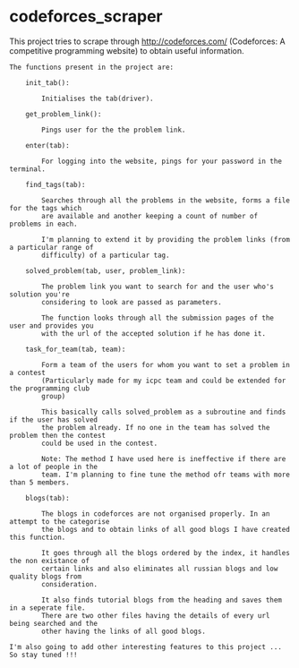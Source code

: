 # codeforces_scraper

This project tries to scrape through http://codeforces.com/ (Codeforces: A competitive
programming website) to obtain useful information. 

	The functions present in the project are: 

		init_tab():

			Initialises the tab(driver). 

		get_problem_link():
		
			Pings user for the the problem link. 

		enter(tab):
			
			For logging into the website, pings for your password in the terminal.	

		find_tags(tab):

			Searches through all the problems in the website, forms a file for the tags which 
			are available and another keeping a count of number of problems in each.

			I'm planning to extend it by providing the problem links (from a particular range of 
			difficulty) of a particular tag.

		solved_problem(tab, user, problem_link):

			The problem link you want to search for and the user who's solution you're 
			considering to look are passed as parameters.

			The function looks through all the submission pages of the user and provides you 
			with the url of the accepted solution if he has done it. 

		task_for_team(tab, team):
			
			Form a team of the users for whom you want to set a problem in a contest 
			(Particularly made for my icpc team and could be extended for the programming club 
			group)

			This basically calls solved_problem as a subroutine and finds if the user has solved 
			the problem already. If no one in the team has solved the problem then the contest 
			could be used in the contest.

			Note: The method I have used here is ineffective if there are a lot of people in the 
			team. I'm planning to fine tune the method ofr teams with more than 5 members.

		blogs(tab):
		
			The blogs in codeforces are not organised properly. In an attempt to the categorise 
			the blogs and to obtain links of all good blogs I have created this function.

			It goes through all the blogs ordered by the index, it handles the non existance of 
			certain links and also eliminates all russian blogs and low quality blogs from 
			consideration.

			It also finds tutorial blogs from the heading and saves them in a seperate file.
			There are two other files having the details of every url being searched and the 
			other having the links of all good blogs.      

	I'm also going to add other interesting features to this project ... So stay tuned !!!
	
